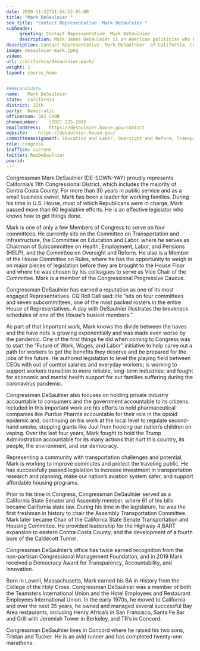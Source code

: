 ```yaml
---
date: 2020-11-22T11:54:12-05:00
title: "Mark DeSaulnier "
seo_title: "contact Representative  Mark DeSaulnier "
subheader:
     greeting: Contact Representative  Mark DeSaulnier  
     description: Mark James DeSaulnier is an American politician who has served since 2015 as the U.S. Representative for California's 11th congressional district. The district includes most of Contra Costa County, a suburban county in the East Bay.
description: Contact Representative  Mark DeSaulnier  of California. Contact information for Mark DeSaulnier  includes email address, phone number, and mailing address.
image: desaulnier-mark.jpeg
video: 
url: /california/desaulnier-mark/
weight: 1
layout: course_home


####candidate
name:	Mark DeSaulnier 
state:	California
district: 11th
party:	Democratic
officeroom:	503 CHOB
phonenumber:	(202) 225-2095
emailaddress:	https://desaulnier.house.gov/contact
website:	https://desaulnier.house.gov/
committeeassignment: Education and Labor, Oversight and Reform, Transportation and Infrastructure
role: congress
inoffice: current
twitter: RepDeSaulnier
powrid: 
---
```


Congressman Mark DeSaulnier (DE-SOWN-YAY) proudly represents California’s 11th Congressional District, which includes the majority of Contra Costa County. For more than 30 years in public service and as a small business owner, Mark has been a leader for working families. During his time in U.S. House, most of which Republicans were in charge, Mark passed more than 60 legislative efforts. He is an effective legislator who knows how to get things done.

Mark is one of only a few Members of Congress to serve on four committees. He currently sits on the Committee on Transportation and Infrastructure, the Committee on Education and Labor, where he serves as Chairman of Subcommittee on Health, Employment, Labor, and Pensions (HELP), and the Committee on Oversight and Reform. He also is a Member of the House Committee on Rules, where he has the opportunity to weigh in on major pieces of legislation before they are brought to the House Floor and where he was chosen by his colleagues to serve as Vice Chair of the Committee. Mark is a member of the Congressional Progressive Caucus.

Congressman DeSaulnier has earned a reputation as one of its most engaged Representatives. CQ Roll Call said: He “sits on four committees and seven subcommittees, one of the most packed rosters in the entire House of Representatives. A day with DeSaulnier illustrates the breakneck schedules of one of the House’s busiest members.”

As part of that important work, Mark knows the divide between the haves and the have nots is growing exponentially and was made even worse by the pandemic. One of the first things he did when coming to Congress was to start the “Future of Work, Wages, and Labor” initiative to help carve out a path for workers to get the benefits they deserve and be prepared for the jobs of the future. He authored legislation to level the playing field between CEOs with out of control salaries and everyday workers; is working to support workers transition to more reliable, long-term industries; and fought for economic and mental health support for our families suffering during the coronavirus pandemic.

Congressman DeSaulnier also focuses on holding private industry accountable to consumers and the government accountable to its citizens. Included in this important work are his efforts to hold pharmaceutical companies like Purdue Pharma accountable for their role in the opioid epidemic and, continuing on his work at the local level to regulate second-hand smoke, stopping giants like Juul from hooking our nation’s children on vaping. Over the last four years, Mark fought to hold the Trump Administration accountable for its many actions that hurt this country, its people, the environment, and our democracy.

Representing a community with transportation challenges and potential, Mark is working to improve commutes and protect the traveling public. He has successfully passed legislation to increase investment in transportation research and planning, make our nation’s aviation system safer, and support affordable housing programs.

Prior to his time in Congress, Congressman DeSaulnier served as a California State Senator and Assembly member, where 61 of his bills became California state law. During his time in the legislature, he was the first freshman in history to chair the Assembly Transportation Committee. Mark later became Chair of the California State Senate Transportation and Housing Committee. He provided leadership for the Highway 4 BART expansion to eastern Contra Costa County, and the development of a fourth bore of the Caldecott Tunnel.

Congressman DeSaulnier’s office has twice earned recognition from the non-partisan Congressional Management Foundation, and in 2019 Mark received a Democracy Award for Transparency, Accountability, and Innovation.

Born in Lowell, Massachusetts, Mark earned his BA in History from the College of the Holy Cross. Congressman DeSaulnier was a member of both the Teamsters International Union and the Hotel Employees and Restaurant Employees International Union. In the early 1970s, he moved to California and over the next 35 years, he owned and managed several successful Bay Area restaurants, including Henry Africa’s in San Francisco, Santa Fe Bar and Grill with Jeremiah Tower in Berkeley, and TR’s in Concord.

Congressman DeSaulnier lives in Concord where he raised his two sons, Tristan and Tucker. He is an avid runner and has completed twenty-one marathons.